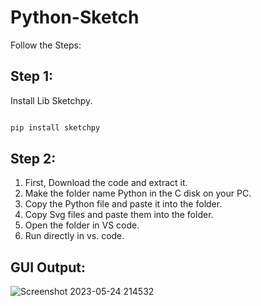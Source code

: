 # Python-Sketch

Follow the Steps:

## Step 1:

Install Lib Sketchpy.

```bash

pip install sketchpy

```

## Step 2:

1. First, Download the code and extract it.
2. Make the folder name Python in the C disk on your PC.
3. Copy the Python file and paste it into the folder.
4. Copy Svg files and paste them into the folder.
5. Open the folder in VS code.
6. Run directly in vs. code.

## GUI Output:

![Screenshot 2023-05-24 214532](https://github.com/rohanmr/Python-Sketch/assets/122428641/f822c156-f085-4706-b645-236b99658459)

